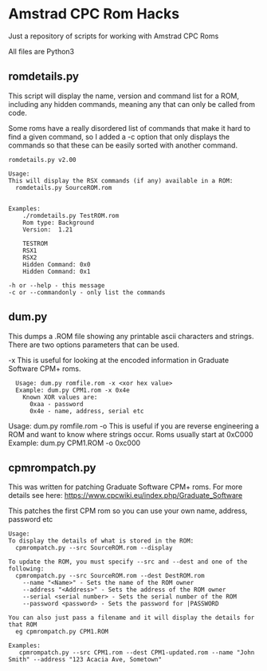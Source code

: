 # Amstrad CPC Rom Hacks
Just a repository of scripts for working with Amstrad CPC Roms

All files are Python3

## romdetails.py

This script will display the name, version and command list for a ROM, including any hidden commands, meaning any that can only be called from code.

Some roms have a really disordered list of commands that make it hard to find a given command, so I added a -c option that only displays the commands so that these can be easily sorted with another command.

```
romdetails.py v2.00

Usage:
This will display the RSX commands (if any) available in a ROM:
  romdetails.py SourceROM.rom


Examples:
	./romdetails.py TestROM.rom
	Rom type: Background
	Version:  1.21

	TESTROM
	RSX1
	RSX2
	Hidden Command: 0x0
	Hidden Command: 0x1

-h or --help - this message
-c or --commandonly - only list the commands
```
## dum.py

  This dumps a .ROM file showing any printable ascii characters and strings.
  There are two options parameters that can be used.

  -x <xor value> This is useful for looking at the encoded information in Graduate Software CPM+ roms.
```
  Usage: dum.py romfile.rom -x <xor hex value>
  Example: dum.py CPM1.rom -x 0x4e
    Known XOR values are:
      0xaa - password
      0x4e - name, address, serial etc
```
  Usage: dum.py romfile.rom -o <offset value>
     This is useful if you are reverse engineering a ROM and want to know where strings occur. Roms usually start at 0xC000
  Example: dum.py CPM1.ROM -o 0xc000

## cpmrompatch.py

This was written for patching Graduate Software CPM+ roms. For more details see here: https://www.cpcwiki.eu/index.php/Graduate_Software

This patches the first CPM rom so you can use your own name, address, password etc
```
Usage:
To display the details of what is stored in the ROM:
  cpmrompatch.py --src SourceROM.rom --display

To update the ROM, you must specify --src and --dest and one of the following:
  cpmrompatch.py --src SourceROM.rom --dest DestROM.rom
    --name "<Name>" - Sets the name of the ROM owner
    --address "<Address>" - Sets the address of the ROM owner
    --serial <serial number> - Sets the serial number of the ROM
    --password <password> - Sets the password for |PASSWORD

You can also just pass a filename and it will display the details for that ROM
  eg cpmrompatch.py CPM1.ROM

Examples:
   cpmrompatch.py --src CPM1.rom --dest CPM1-updated.rom --name "John Smith" --address "123 Acacia Ave, Sometown"
```
